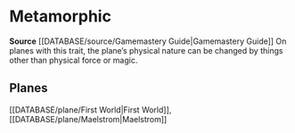 ﻿---
id: '282'
name: Metamorphic
rarity: Common
source: '[[DATABASE/source/Gamemastery Guide|Gamemastery Guide]]'
trait:
- Metamorphic
type: Trait

---
# Metamorphic

**Source** [[DATABASE/source/Gamemastery Guide|Gamemastery Guide]]
On planes with this trait, the plane’s physical nature can be changed by things other than physical force or magic.

## Planes

[[DATABASE/plane/First World|First World]], [[DATABASE/plane/Maelstrom|Maelstrom]]